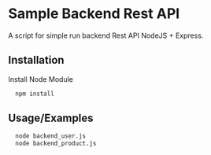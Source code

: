 
# Sample Backend Rest API

A script for simple run backend Rest API NodeJS + Express. 


## Installation

Install Node Module 

```bash
  npm install 
```


    
## Usage/Examples

```bash
  node backend_user.js
  node backend_product.js
```





